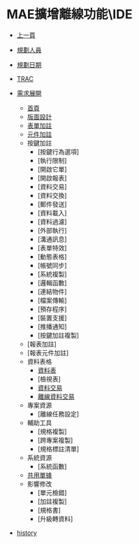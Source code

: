 # MAE擴增離線功能\IDE
* [上一頁](../../README.md)
* [規劃人員](README.md#user)
* [規劃日期](README.md#updatedate)
* [TRAC](README.md#trac)
* [需求展開](README.md#requirement)
    * [首頁](Home/README)
    * [版面設計](FormDesign/README)
    * [表單加註](FormAnnotation/README)
    * [元件加註](ObjectAnnotation/README)
    * 按鍵加註
        * [按鍵行為選項]
        * [執行限制]
        * [開啟它單]
        * [開啟報表]
        * [資料交易]
        * [資料交換]
        * [郵件發送]
        * [資料載入]
        * [資料過濾]
        * [外部執行]
        * [溝通訊息]
        * [表單特效]
        * [動態表格]
        * [帳號同步]
        * [系統複製]
        * [邏輯函數]
        * [連結物件]
        * [檔案傳輸]
        * [預存程序]
        * [裝置支援]
        * [推播通知]
        * [按鍵加註複製]
    * [報表加註]
    * [報表元件加註]
    * 資料表格
        * [資料表](Physical/README.md)
        * [檢視表]
        * [資料交易](DataTable/README)
        * [離線資料交易](OfflinePosting/README.md)
    * 專案資源
        * [離線任務設定]
    * 輔助工具
        * [規格複製]
        * [跨專案複製]
        * [規格標註清單]
    * 系統資源
        * [系統函數]
    * [共用單據](ShareForm/README)
    * 影響修改
        * [單元檢錯]
        * [加註複製]
        * [規格書]
        * [升級轉資料]
        
* [history](history.md)